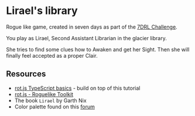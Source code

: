 # Lirael's library

Rogue like game, created in seven days as part of the [7DRL Challenge](https://itch.io/jam/7drl-challenge-2022).

You play as Lirael, Second Assistant Librarian in the glacier library.

She tries to find some clues how to Awaken and get her Sight. 
Then she will finally feel accepted as a proper Clair.

## Resources

- [rot.js TypeScript basics](https://github.com/Mizar999/rotjs-typescript-basics]) - build on top of this tutorial
- [rot.js - Roguelike Toolkit](https://github.com/ondras/rot.js)
- The book `Lirael` by Garth Nix
- Color palette found on this [forum](https://pixeljoint.com/forum/forum_posts.asp?TID=16247)
